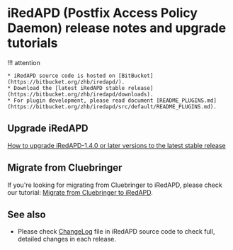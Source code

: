 # iRedAPD (Postfix Access Policy Daemon) release notes and upgrade tutorials

!!! attention

    * iRedAPD source code is hosted on [BitBucket](https://bitbucket.org/zhb/iredapd/).
    * Download the [latest iRedAPD stable release](https://bitbucket.org/zhb/iredapd/downloads).
    * For plugin development, please read document [README_PLUGINS.md](https://bitbucket.org/zhb/iredapd/src/default/README_PLUGINS.md).

## Upgrade iRedAPD

[How to upgrade iRedAPD-1.4.0 or later versions to the latest stable release](./upgrade.iredapd.html)

## Migrate from Cluebringer

If you're looking for migrating from Cluebringer to iRedAPD, please check our
tutorial: [Migrate from Cluebringer to iRedAPD](./cluebringer.to.iredapd.html).

## See also

* Please check [ChangeLog](https://bitbucket.org/zhb/iredapd/src/default/ChangeLog)
  file in iRedAPD source code to check full, detailed changes in each release.
